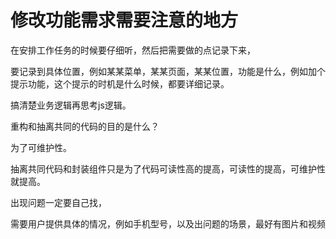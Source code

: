 # 修改功能需求需要注意的地方

在安排工作任务的时候要仔细听，然后把需要做的点记录下来，

要记录到具体位置，例如某某菜单，某某页面，某某位置，功能是什么，例如加个提示功能，这个提示的时机是什么时候，都要详细记录。

搞清楚业务逻辑再思考js逻辑。

重构和抽离共同的代码的目的是什么？

为了可维护性。

抽离共同代码和封装组件只是为了代码可读性高的提高，可读性的提高，可维护性就提高。

出现问题一定要自己找，

需要用户提供具体的情况，例如手机型号，以及出问题的场景，最好有图片和视频
